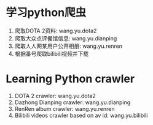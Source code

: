 # 学习python爬虫
1. 爬取DOTA 2资料: wang.yu.dota2
2. 爬取大众点评餐馆信息: wang.yu.dianping
3. 爬取人人网某用户公开相册: wang.yu.renren
4. 根据番号爬取bilibili视频并下载

# Learning Python crawler
1. DOTA 2 crawler: wang.yu.dota2
2. Dazhong Dianping crawler: wang.yu.dianping
3. RenRen album crawler: wang.yu.renren
4. Bilibili videos crawler based on av id: wang.yu.bilibili

